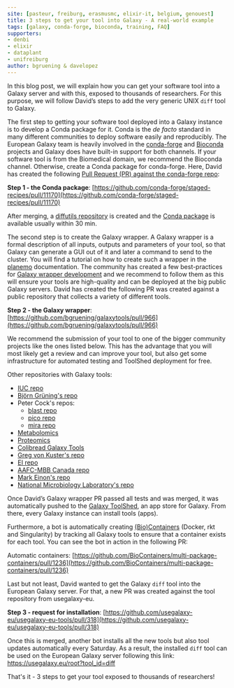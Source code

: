 ```yaml
---
site: [pasteur, freiburg, erasmusmc, elixir-it, belgium, genouest]
title: 3 steps to get your tool into Galaxy - A real-world example
tags: [galaxy, conda-forge, bioconda, training, FAQ]
supporters:
- denbi
- elixir
- dataplant
- unifreiburg
author: bgruening & davelopez
---
```


In this blog post, we will explain how you can get your software tool into a Galaxy server and with this, exposed to thousands of researchers.
For this purpose, we will follow David’s steps to add the very generic UNIX `diff` tool to Galaxy.

The first step to getting your software tool deployed into a Galaxy instance is to develop a Conda package for it.
Conda is the *de facto* standard in many different communities to deploy software easily and reproducibly.
The European Galaxy team is heavily involved in the [conda-forge](https://conda-forge.org) and [Bioconda](https://www.nature.com/articles/s41592-018-0046-7) projects and Galaxy does have built-in support for both channels.
If your software tool is from the Biomedical domain, we recommend the Bioconda channel. Otherwise,
create a Conda package for conda-forge. Here, David has created the following
[Pull Request (PR) against the conda-forge repo](https://github.com/conda-forge/staged-recipes/pull/11170):

**Step 1 - the Conda package**: [https://github.com/conda-forge/staged-recipes/pull/11170](https://github.com/conda-forge/staged-recipes/pull/11170)

After merging, a [diffutils repository](https://github.com/conda-forge/diffutils-feedstock) is
created and the [Conda package](https://anaconda.org/conda-forge/diffutils) is available usually within 30 min.

The second step is to create the Galaxy wrapper. A Galaxy wrapper is a formal description of all inputs,
outputs and parameters of your tool, so that Galaxy can generate a GUI out of it and later a command to send to the cluster.
You will find a tutorial on how to create such a wrapper in the [planemo](https://planemo.readthedocs.io/en/latest/writing.html)
documentation. The community has created a few best-practices for
[Galaxy wrapper development](https://galaxy-iuc-standards.readthedocs.io/en/latest/best_practices/tool_xml.html
) and we recommend to follow them as this will ensure your tools are high-quality and can be deployed at
the big public Galaxy servers. David has created the following PR was created against a public repository that collects a variety of different tools.

**Step 2 - the Galaxy wrapper**: [https://github.com/bgruening/galaxytools/pull/966](https://github.com/bgruening/galaxytools/pull/966)

We recommend the submission of your tool to one of the bigger community projects like the ones listed below.
This has the advantage that you will most likely get a review and can improve your tool, but also get some
infrastructure for automated testing and ToolShed deployment for free.

Other repositories with Galaxy tools:
* [IUC repo](https://github.com/galaxyproject/tools-iuc)
* [Björn Grüning's repo](https://github.com/bgruening/galaxytools)
* Peter Cock's repos:
   * [blast repo](https://github.com/peterjc/galaxy_blast)
   * [pico repo](https://github.com/peterjc/pico_galaxy)
   * [mira repo](https://github.com/peterjc/galaxy_mira)
* [Metabolomics](https://github.com/workflow4metabolomics/tools-metabolomics)
* [Proteomics](https://github.com/galaxyproteomics/tools-galaxyp)
* [Colibread Galaxy Tools](https://github.com/genouest/tools-colibread)
* [Greg von Kuster's repo](https://github.com/gregvonkuster/galaxy-csg)
* [EI repo](https://github.com/TGAC/earlham-galaxytools)
* [AAFC-MBB Canada repo](https://github.com/AAFC-MBB/Galaxy/tree/master/wrappers)
* [Mark Einon's repo](https://gitlab.com/einonm/galaxy-tools)
* [National Microbiology Laboratory's repo](https://github.com/phac-nml/galaxy_tools)

Once David’s Galaxy wrapper PR passed all tests and was merged, it was automatically pushed
to the [Galaxy ToolShed](https://toolshed.g2.bx.psu.edu/view/bgruening/diff/), an app store for Galaxy. From there, every Galaxy instance can install tools (apps).

Furthermore, a bot is automatically creating [(Bio)Containers](https://biocontainers.pro) (Docker, rkt and Singularity) by
tracking all Galaxy tools to ensure that a container exists for each tool. You can see the bot in action in the following PR:

Automatic containers: [https://github.com/BioContainers/multi-package-containers/pull/1236](https://github.com/BioContainers/multi-package-containers/pull/1236)

Last but not least, David wanted to get the Galaxy `diff` tool into the European Galaxy server.
For that, a new PR was created against the tool repository from usegalaxy-eu.

**Step 3 - request for installation**: [https://github.com/usegalaxy-eu/usegalaxy-eu-tools/pull/318](https://github.com/usegalaxy-eu/usegalaxy-eu-tools/pull/318)

Once this is merged, another bot installs all the new tools but also tool updates automatically every Saturday.
As a result, the installed `diff` tool can be used on the European Galaxy server following this link: https://usegalaxy.eu/root?tool_id=diff

That's it - 3 steps to get your tool exposed to thousands of researchers!

